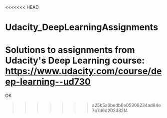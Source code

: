 <<<<<<< HEAD
# Udacity_DeepLearningAssignments
Solutions to assignments from Udacity's Deep Learning course: https://www.udacity.com/course/deep-learning--ud730
=======
OK
>>>>>>> a25b5a6bedb6e05309234ad84e7b7d6d202482f4
